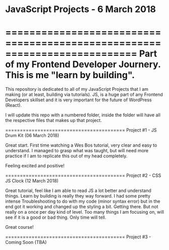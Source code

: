 # JavaScript Projects - 6 March 2018

==========================================================================
Part of my Frontend Developer Journery. This is me "learn by building". 
==========================================================================

This repository is dedicated to all of my JavaScript Projects that I am making (or at least, building via tutorials). JS, is a huge part of any Frontend Developers skillset and it is very important for the future of WordPress (React).

I will update this repo with a numbered folder, inside the folder will have all the respective files that makes up that project.

=========================================
Project #1 - JS Drum Kit (06 March 2018)	

Great start. First time watching a Wes Bos tutorial, very clear and easy to understand. I managed to grasp what was taught, but will need more practice if I am to replicate this out of my head completely.	
 	 
Feeling excited and positive!

=========================================
Project #2 - CSS JS Clock (12 March 2018)

Great tutorial, feel like I am able to read JS a lot better and understand things. Learn by building is really they way forward. I had some pretty intense Troubleshooting to do with my code (minor syntax error) but in the end got it working and changed up the styling a bit. Getting there. But not really on a once per day kind of level. Too many things I am focusing on, will see if it is a good or bad thing. Only time will tell.

Great course!

=========================================
Project #3 - Coming Soon (TBA)


